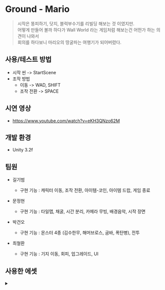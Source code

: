 # Ground - Mario
> 시작은 똥피하기, 닷지, 블럭부수기를 리빌딩 해보는 것 이였지만. <br>
> 어떻게 만들어 볼까 하다가 Wall World 라는 게임처럼 해보는건 어떤가 하는 의견이 나와서 <br>
> 회의를 하다보니 마리오의 땅굴파는 여행기가 되어버렸다.

## 사용/테스트 방법
  * 시작 씬 -> StartScene
  * 조작 방법
    * 이동 -> WAD, SHIFT
    * 조작 전환 -> SPACE
    
## 시연 영상
  * https://www.youtube.com/watch?v=eKH3QNzo62M

## 개발 환경
  * Unity 3.2f

## 팀원

* 길기범
    * 구현 기능 : 캐릭터 이동, 조작 전환, 아이템-코인, 아이템 드랍, 게임 종료

* 문정현
    * 구현 기능 : 타일맵, 채굴, 시간 분리, 카메라 무빙, 배경음악, 시작 장면

* 박건오
    *  구현 기능 : 몬스터 4종 (김수한무, 해머브로스, 굼바, 폭탄병), 전투

* 최철환
    * 구현 기능 : 기지 이동, 회피, 업그레이드, UI

## 사용한 에셋
<details> 
<summary></summary>

player 스프라이트 :
https://www.spriters-resource.com/fullview/18081/

기지 등껍질 :
https://www.spriters-resource.com/nintendo_switch/supermariomaker2/

Projectile-Energy, 폭발 이펙트 :
https://assetstore.unity.com/packages/2d/environments/super-grotto-escape-pack-238393

플레이 씬 스카이박스 :
https://assetstore.unity.com/packages/2d/textures-materials/sky/fantasy-skybox-free-18353

  
</details>
